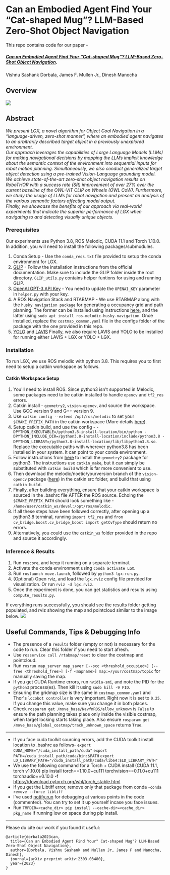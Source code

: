 # Can an Embodied Agent Find Your “Cat-shaped Mug”? LLM-Based Zero-Shot Object Navigation

This repo contains code for our paper - 
##### [**Can an Embodied Agent Find Your “Cat-shaped Mug”? LLM-Based Zero-Shot Object Navigation**](https://arxiv.org/pdf/2303.03480.pdf). 
Vishnu Sashank Dorbala, James F. Mullen Jr., Dinesh Manocha

## Overview

<img src="https://www.github.com/lgx/images/lgx.png">

## Abstract
*We present LGX, a novel algorithm for Object
Goal Navigation in a “language-driven, zero-shot manner”,
where an embodied agent navigates to an arbitrarily described
target object in a previously unexplored environment. <br> 
Our approach leverages the capabilities of Large Language Models
(LLMs) for making navigational decisions by mapping the
LLMs implicit knowledge about the semantic context of the
environment into sequential inputs for robot motion planning.
Simultaneously, we also conduct generalized target object detection 
using a pre-trained Vision-Language grounding model. <br>
We achieve state-of-the-art zero-shot object navigation results
on RoboTHOR with a success rate (SR) improvement of over
27% over the current baseline of the OWL-ViT CLIP on Wheels
(OWL CoW). Furthermore, we study the usage of LLMs for
robot navigation and present an analysis of the various semantic
factors affecting model output. <br> Finally, we showcase the benefits
of our approach via real-world experiments that indicate the
superior performance of LGX when navigating to and detecting
visually unique objects.*

### Prerequisites

Our experiments use Python 3.8, ROS Melodic, CUDA 11.1 and Torch 1.10.0. In addition, you will need to install the following packages/submodules.
1. Conda Setup -
    Use the `conda_reqs.txt` file provided to setup the conda environment for LGX.
2. [GLIP](https://github.com/microsoft/GLIP) - 
    Follow the installation instructions from the official documentation. Make sure to include the GLIP folder inside the root directory.
    `GLIP_utils.py` contains helper funtions for using and running GLIP.
3. [OpenAI GPT-3 API Key](https://platform.openai.com/) - 
    You need to update the `OPENAI_KEY` parameter in `helper.py` with your key.
4. A ROS Navigation Stack and RTABMAP - 
    We use RTABMAP along with the `husky navigation package` for generating a occupancy grid and path planning. The former can be installed using instructions [here](https://github.com/introlab/rtabmap/wiki/Installation), and the latter using `sudo apt install ros-melodic-husky-navigation`. Once installed, replace the `costmap_common.yaml` file in the configs folder of the package with the one provided in this repo.
5. [YOLO](https://github.com/ultralytics/yolov5) and [LAVIS](https://github.com/salesforce/LAVIS)
    Finally, we also require LAVIS and YOLO to be installed for running either LAVIS + LGX or YOLO + LGX.

### Installation
To run LGX, we use ROS melodic with python 3.8. This requires you to first need to setup a catkin workspace as follows.
 #### Catkin Workspace Setup
 1. You'll need to install ROS. Since python3 isn't supported in Melodic, some packages need to be catkin installed to handle `opencv` and `tf2_ros` errors.
 2. Catkin install - `geometry2`, `vision-opencv`, and source the workspace. Use GCC version 9 and G++ version 9.
 3. Use `catkin config --extend /opt/ros/melodic` to set your `$CMAKE_PREFIX_PATH` in the catkin workspace (More details [here](https://catkin-tools.readthedocs.io/en/latest/verbs/catkin_config.html)).
 4. Setup catkin build, and use the config - 
 `-DPYTHON_EXECUTABLE=/python3.8-install-location/bin/python -DPYTHON_INCLUDE_DIR=/python3.8-install-location/include/python3.8 -DPYTHON_LIBRARY=/python3.8-install-location/lib/libpython3.8.so`. 
 Replace the executable paths with wherever python3.8 has been installed in  your system. It can point to your conda environment.
 5. Follow instructions from [here](https://answers.ros.org/question/326226/importerror-dynamic-module-does-not-define-module-export-function-pyinit__tf2/?answer=326302#post-id-326302) to install the `geometry2` package for python3. The instructions use `catkin_make`, but it can simply be substituted with `catkin build` which is far more convenient to use.
 6. Then download the melodic/noetic/yourversion branch of the `vision-opencv` package ([here](https://github.com/ros-perception/vision_opencv)) in the catkin src folder, and build that using `catkin build`.
 7. Finally, after building everything, ensure that your catkin workspace is sourced in the .bashrc file AFTER the ROS source. Echoing the `$CMAKE_PREFIX_PATH` should look something like - `/home/user/catkin_ws/devel:/opt/ros/melodic`.
 8. If all these steps have been followed correctly, after opening up a python3.8 terminal, running `import tf2_ros` and `from cv_bridge.boost.cv_bridge_boost import getCvType` should return no errors.
 9. Alternatively, you could use the `catkin_ws` folder provided in the repo and source it accordingly.
 
 ### Inference & Results

 1. Run `roscore`, and keep it running on a separate terminal.
 2. Activate the conda environment using `conda activate LGX`.
 3. Run  `roslaunch move.launch`, followed by `python3 lgx-run.py`. 
 4. (Optional) Open rviz, and load the `lgx.rviz` config file provided for visualization. Or run `rviz -d lgx.rviz`.
 5. Once the experiment is done, you can get statistics and results using `compute_results.py`.

 If everything runs successfully, you should see the results folder getting populated, and rviz showing the map and pointcloud similar to the image below.
 <img src="https://www.github.com/lgx/images/example_costmap.png">

 ## Useful Commands, Tips & Debugging Info

 - The presence of a `results` folder (empty or not) is necessary for the code to run. Clear this folder if you need to start afresh.
 - Use `rosservice call /rtabmap/reset` to clear the costmap and pointcloud.
 - Run `rosrun map_server map_saver [--occ <threshold_occupied>] [--free <threshold_free>] [-f <mapname>] map:=/your/costmap/topic` for manually saving the map.
- If you get CUDA Runtime errors, run `nvidia-smi`, and note the PID for the `python3` process(es). Then kill it using `sudo kill -9 PID`.
 - Ensuring the gridmap size is the same in `costmap_common.yaml` and Thor's `locobot controller` is very important. Right now it is set to `0.25`. If you change this value, make sure you change it in both places.
 - Check `rosparam get /move_base/NavfnROS/allow_unknown` is `False` to ensure the path planning takes place only inside the visible costmap, when target locking starts taking place. Also ensure `rosparam get /move_base/global_costmap/track_unknown_space` returns `True`.
***
 - If you face cuda toolkit sourcing errors, add the CUDA toolkit install location to .bashrc as follows- 
 `export CUDA_HOME="/cuda_install_path/cuda"`
 `export PATH=/cuda_install_path/cuda/bin:$PATH`
 `export LD_LIBRARY_PATH="/cuda_install_path/cuda/lib64:$LD_LIBRARY_PATH"`
 - We use the following command for a Torch + CUDA install (CUDA 11.1, torch v1.10.0)
 pip install torch\==1.10.0+cu111 torchvision\==0.11.0+cu111 torchaudio\==0.10.0 -f https://download.pytorch.org/whl/torch_stable.html
 - If you get the Libtiff error, remove only that package from conda -`conda remove --force libtiff`
 - I've used [notify.run](https://notify.run/) for debugging at various points in the code (commented). You can try to set it up yourself incase you face issues.
 - Run `TMPDIR=<cache_dir> pip install --cache-dir=<cache_dir> pkg_name` if running low on space during pip install.
***

Please do cite our work if you found it useful:

```
@article{dorbala2023can,
  title={Can an Embodied Agent Find Your" Cat-shaped Mug"? LLM-Based Zero-Shot Object Navigation},
  author={Dorbala, Vishnu Sashank and Mullen Jr, James F and Manocha, Dinesh},
  journal={arXiv preprint arXiv:2303.03480},
  year={2023}
}
```